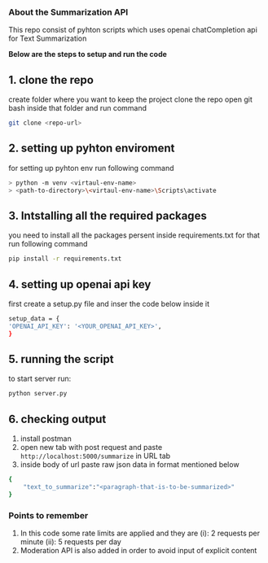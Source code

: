 ### About the Summarization API

This repo consist of pyhton scripts which uses openai chatCompletion api for Text Summarization

**Below are the steps to setup and run the code**

## 1. clone the repo

create folder where you want to keep the project
clone the repo
open git bash inside that folder and run command

```bash
git clone <repo-url>
```

## 2. setting up pyhton enviroment

for setting up pyhton env run following command

```bash
> python -m venv <virtaul-env-name>
> <path-to-directory>\<virtaul-env-name>\Scripts\activate
```

## 3. Intstalling all the required packages

you need to install all the packages persent inside requirements.txt for that run following command

```bash
pip install -r requirements.txt
```

## 4. setting up openai api key

first create a setup.py file and inser the code below inside it

```bash
setup_data = {
'OPENAI_API_KEY': '<YOUR_OPENAI_API_KEY>',
}
```

## 5. running the script

to start server run:

```bash
python server.py
```

## 6. checking output

1. install postman
2. open new tab with post request and paste `http://localhost:5000/summarize` in URL tab
3. inside body of url paste raw json data in format mentioned below

```bash
{
    "text_to_summarize":"<paragraph-that-is-to-be-summarized>"
}
```

### Points to remember

1. In this code some rate limits are applied and they are
   (i): 2 requests per minute
   (ii): 5 requests per day
2. Moderation API is also added in order to avoid input of explicit content
